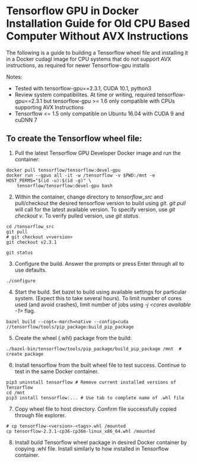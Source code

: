 # **Tensorflow GPU in Docker Installation Guide for Old CPU Based Computer Without AVX Instructions**

The following is a guide to building a Tensorflow wheel file and installing it in a Docker cudagl image for CPU systems that do not support AVX instructions, as required for newer Tensorflow-gpu installs 

Notes:
- Tested with tensorflow-gpu==2.3.1, CUDA 10.1, python3
- Review system compatibilites. At time or writing, required tensorflow-gpu==2.3.1 but tensorflow-gpu >= 1.6 only compatible with CPUs supporting AVX Instructions
- Tensorflow <= 1.5 only compatible on Ubuntu 16.04 with CUDA 9 and cuDNN 7


## **To create the Tensorflow wheel file:**

 1. Pull the latest Tensorflow GPU Developer Docker image and run the container:

```
docker pull tensorflow/tensorflow:devel-gpu
docker run --gpus all -it -w /tensorflow -v $PWD:/mnt -e HOST_PERMS="$(id -u):$(id -g)" \
    tensorflow/tensorflow:devel-gpu bash
```

2. Within the container, change directory to *tensorflow_src* and pull/checkout the desired tensorflow version to build using *git*. *git pull* will call for the latest available version. To specify version, use *git checkout v<version>*. To verify pulled version, use *git status*. 

```
cd /tensorflow_src
git pull
# git checkout v<version> 
git checkout v2.3.1
```

```
git status
```

3. Configure the build. Answer the prompts or press Enter through all to use defaults.

```
./configure
```

4. Start the build. Set bazel to build using available settings for particular system. (Expect this to take several hours). To limit number of cores used (and avoid crashes), limit number of jobs using *-j <cores available -1>* flag.

```
bazel build --copt=-march=native --config=cuda //tensorflow/tools/pip_package:build_pip_package
```

5. Create the wheel (.whl) package from the build:

```
./bazel-bin/tensorflow/tools/pip_package/build_pip_package /mnt  # create package
```

6. Install tensorflow from the built wheel file to test success. Continue to test in the same Docker container. 

```
pip3 uninstall tensorflow # Remove current installed versions of Tensorflow
cd /mnt
pip3 install tensorflow:... # Use tab to complete name of .whl file
```

7. Copy wheel file to host directory. Confirm file successfully copied through file explorer.

```
# cp tensorflow-<version>-<tags>.whl /mounted
cp tensorflow-2.3.1-cp36-cp36m-linux_x86_64.whl /mounted
```

8. Install build Tensorflow wheel package in desired Docker container by copying .whl file. Install similarly to how installed in Tensorflow container. 


